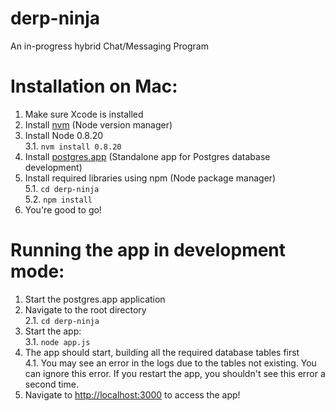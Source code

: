 derp-ninja
==========

An in-progress hybrid Chat/Messaging Program  
  
# Installation on Mac:  
1. Make sure Xcode is installed  
2. Install [nvm](https://github.com/creationix/nvm) (Node version manager)  
3. Install Node 0.8.20  
	3.1. `nvm install 0.8.20`  
4. Install [postgres.app](http://postgresapp.com/) (Standalone app for Postgres database development)  
5. Install required libraries using npm (Node package manager)  
	5.1. `cd derp-ninja`  
	5.2. `npm install`  
6. You're good to go!  
  
# Running the app in development mode:  
1. Start the postgres.app application  
2. Navigate to the root directory  
	2.1. `cd derp-ninja`  
3. Start the app:  
	3.1. `node app.js`  
4. The app should start, building all the required database tables first  
	4.1. You may see an error in the logs due to the tables not existing. You can ignore this error. If you restart the app, you shouldn't see this error a second time.  
5. Navigate to [http://localhost:3000](http://localhost:3000) to access the app!  

